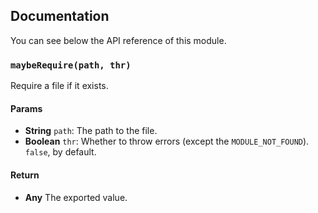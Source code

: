 ## Documentation

You can see below the API reference of this module.

### `maybeRequire(path, thr)`
Require a file if it exists.

#### Params
- **String** `path`: The path to the file.
- **Boolean** `thr`: Whether to throw errors (except the `MODULE_NOT_FOUND`). `false`, by default.

#### Return
- **Any** The exported value.

